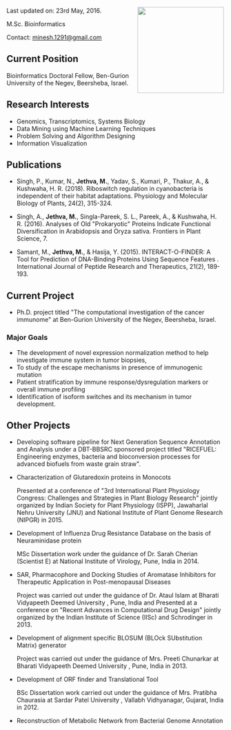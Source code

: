 <!-- # Jethva Minesh -->
<p>
<img src="https://i1.rgstatic.net/ii/profile.image/427134570242050-1478848225155_Q128/Minesh_Jethva2.jpg" height=200 align="right">

Last updated on: 23rd May, 2016.

M.Sc. Bioinformatics

Contact: minesh.1291@gmail.com
</p>

## Current Position

Bioinformatics Doctoral Fellow,
Ben-Gurion University of the Negev,
Beersheba, Israel. 
 
## Research Interests 

* Genomics, Transcriptomics, Systems Biology
* Data Mining using Machine Learning Techniques
* Problem Solving and Algorithm Designing
* Information Visualization

## Publications

* Singh, P., Kumar, N., <b>Jethva, M.</b>, Yadav, S., Kumari, P., Thakur, A., & Kushwaha, H. R. (2018). Riboswitch regulation in cyanobacteria is independent of their habitat adaptations. Physiology and Molecular Biology of Plants, 24(2), 315-324.

* Singh, A., <b>Jethva, M.</b>, Singla-Pareek, S. L., Pareek, A., & Kushwaha, H. R. (2016). Analyses of Old "Prokaryotic" Proteins Indicate Functional Diversification in Arabidopsis and Oryza sativa. Frontiers in Plant Science, 7. 

* Samant, M., <b>Jethva, M.</b>, & Hasija, Y. (2015). INTERACT-O-FINDER: A Tool for Prediction of DNA-Binding Proteins Using Sequence Features . International Journal of Peptide Research and Therapeutics, 21(2), 189-193. 

## Current Project

* Ph.D. project titled "The computational investigation of the cancer immunome" at Ben-Gurion University of the Negev, Beersheba, Israel.	

### Major Goals

* The development of novel expression normalization method to help investigate immune system in tumor biopsies,
* To study of the escape mechanisms in presence of immunogenic mutation
* Patient stratification by immune response/dysregulation markers or overall immune profiling 
* Identification of isoform switches and its mechanism in tumor development.

## Other Projects

* Developing software pipeline for Next Generation Sequence Annotation and Analysis under a DBT-BBSRC sponsored project titled "RICEFUEL: Engineering enzymes, bacteria and bioconversion processes for advanced biofuels from waste grain straw". 

* Characterization of Glutaredoxin proteins in Monocots 

  Presented at a conference of "3rd International Plant Physiology Congress: Challenges and Strategies in Plant Biology Research" jointly organized by Indian Society for Plant Physiology (ISPP), Jawaharlal Nehru University (JNU) and National Institute of Plant Genome Research (NIPGR) in 2015.	

* Development of Influenza Drug Resistance Database on the basis of Neuraminidase protein
 
  MSc Dissertation work under the guidance of Dr. Sarah Cherian (Scientist E) at National Institute of Virology, Pune, India in 2014.	


* SAR, Pharmacophore and Docking Studies of Aromatase Inhibitors for Therapeutic Application in Post-menopausal Diseases  
  
  Project was carried out under the guidance of Dr. Ataul Islam at Bharati Vidyapeeth Deemed University , Pune, India and Presented at a conference on "Recent Advances in Computational Drug Design" jointly organized by the Indian Institute of Science (IISc) and Schrodinger in 2013.	


* Development of alignment specific BLOSUM (BLOck SUbstitution Matrix) generator  

  Project was carried out under the guidance of Mrs. Preeti Chunarkar at Bharati Vidyapeeth Deemed University , Pune, India in 2013.	


* Development of ORF finder and Translational Tool 
  
  BSc Dissertation work carried out under the guidance of Mrs. Pratibha Chaurasia at Sardar Patel University , Vallabh Vidhyanagar, Gujarat, India in 2012.	

* Reconstruction of Metabolic Network from Bacterial Genome Annotation


